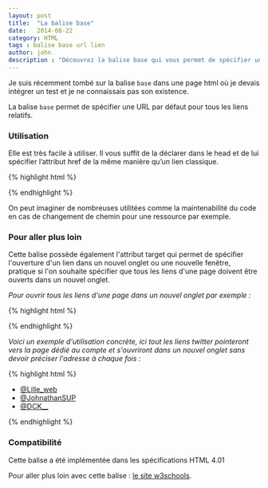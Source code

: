 ```yaml
---
layout: post
title:  "La balise base"
date:   2014-08-22
category: HTML
tags : balise base url lien
author: john
description : "Découvrez la balise base qui vous permet de spécifier un préfixe pour les URL relative."
---
```

Je suis récemment tombé sur la balise `base` dans une page html où je devais intégrer un test et je ne connaissais pas son existence.

La balise `base` permet de spécifier une URL par défaut pour tous les liens relatifs.

### Utilisation

Elle est très facile à utiliser. Il vous suffit de la déclarer dans le head et de lui spécifier l’attribut href de la même manière qu’un lien classique.

{% highlight html %}

<head>
<base href="http://www.lilleweb.fr">
</head>

{% endhighlight %}

On peut imaginer de nombreuses utilitées comme la maintenabilité du code en cas de changement de chemin pour une ressource par exemple.

### Pour aller plus loin

Cette balise possède également l'attribut target qui permet de spécifier l'ouverture d'un lien dans un nouvel onglet ou une nouvelle fenêtre, pratique si l'on souhaite spécifier que tous les liens d'une page doivent être ouverts dans un nouvel onglet.

*Pour ouvrir tous les liens d'une page dans un nouvel onglet par exemple :*

{% highlight html %}

<head>
<base target="_blank">
</head>

{% endhighlight %}

*Voici un exemple d'utilisation concrète, ici tout les liens twitter pointeront vers la page dédié au compte et s'ouvriront dans un nouvel onglet sans devoir préciser l'adresse à chaque fois :*

{% highlight html %}

<head>
   <base href="https://twitter.com/" target="_blank">
</head>
<body>
   <ul>
      <li><a href="lille_web"> @Lille_web</a></li>
      <li><a href="JohnathanSUP"> @JohnathanSUP</a></li>
      <li><a href="DCK__"> @DCK__</a></li>
   </ul>
</body>

{% endhighlight %}

### Compatibilité

Cette balise a été implémentée dans les spécifications HTML 4.01

Pour aller plus loin avec cette balise : [le site w3schools](http://www.w3schools.com/tags/tag_base.asp).
